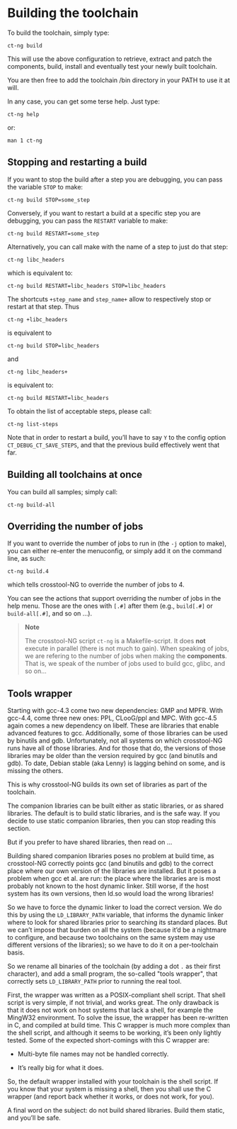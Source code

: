 Building the toolchain
======================

To build the toolchain, simply type:

    ct-ng build

This will use the above configuration to retrieve, extract and patch the
components, build, install and eventually test your newly built toolchain.

You are then free to add the toolchain /bin directory in your PATH to use it
at will.

In any case, you can get some terse help. Just type:

    ct-ng help

or:

    man 1 ct-ng


Stopping and restarting a build
-------------------------------

If you want to stop the build after a step you are debugging, you can pass
the variable `STOP` to make:

    ct-ng build STOP=some_step

Conversely, if you want to restart a build at a specific step you are
debugging, you can pass the `RESTART` variable to make:

    ct-ng build RESTART=some_step

Alternatively, you can call make with the name of a step to just do that
step:

    ct-ng libc_headers

which is equivalent to:

    ct-ng build RESTART=libc_headers STOP=libc_headers

The shortcuts `+step_name` and `step_name+` allow to respectively stop
or restart at that step. Thus

    ct-ng +libc_headers

is equivalent to

    ct-ng build STOP=libc_headers

and

    ct-ng libc_headers+

is equivalent to:

    ct-ng build RESTART=libc_headers

To obtain the list of acceptable steps, please call:

    ct-ng list-steps

Note that in order to restart a build, you’ll have to say `Y` to the config
option `CT_DEBUG_CT_SAVE_STEPS`, and that the previous build effectively went
that far.


Building all toolchains at once
-------------------------------

You can build all samples; simply call:

    ct-ng build-all


Overriding the number of jobs
-----------------------------

If you want to override the number of jobs to run in (the `-j` option to
make), you can either re-enter the menuconfig, or simply add it on the
command line, as such:

    ct-ng build.4

which tells crosstool-NG to override the number of jobs to 4.

You can see the actions that support overriding the number of jobs in the
help menu. Those are the ones with `[.#]` after them (e.g., `build[.#]` or
`build-all[.#]`, and so on …).

> **Note**
>
> The crosstool-NG script `ct-ng` is a Makefile-script. It does **not**
> execute in parallel (there is not much to gain). When speaking of
> jobs, we are refering to the number of jobs when making the
> **components**. That is, we speak of the number of jobs used to build
> gcc, glibc, and so on…


Tools wrapper
-------------

Starting with gcc-4.3 come two new dependencies: GMP and MPFR. With gcc-4.4,
come three new ones: PPL, CLooG/ppl and MPC. With gcc-4.5 again comes a new
dependency on libelf. These are libraries that enable advanced features to
gcc. Additionally, some of those libraries can be used by binutils and gdb.
Unfortunately, not all systems on which crosstool-NG runs have all of those
libraries. And for those that do, the versions of those libraries may be
older than the version required by gcc (and binutils and gdb).
To date, Debian stable (aka Lenny) is lagging behind on some, and is missing
the others.

This is why crosstool-NG builds its own set of libraries as part of the
toolchain.

The companion libraries can be built either as static libraries, or as shared
libraries. The default is to build static libraries, and is the safe way.
If you decide to use static companion libraries, then you can stop reading
this section.

But if you prefer to have shared libraries, then read on …

Building shared companion libraries poses no problem at build time, as
crosstool-NG correctly points gcc (and binutils and gdb) to the correct
place where our own version of the libraries are installed. But it poses a
problem when gcc et al. are run: the place where the libraries are is most
probably not known to the host dynamic linker. Still worse, if the host
system has its own versions, then ld.so would load the wrong libraries!

So we have to force the dynamic linker to load the correct version. We do
this by using the `LD_LIBRARY_PATH` variable, that informs the dynamic linker
where to look for shared libraries prior to searching its standard places.
But we can’t impose that burden on all the system (because it’d be a
nightmare to configure, and because two toolchains on the same system may use
different versions of the libraries); so we have to do it on a per-toolchain
basis.

So we rename all binaries of the toolchain (by adding a dot `.` as their
first character), and add a small program, the so-called "tools wrapper",
that correctly sets `LD_LIBRARY_PATH` prior to running the real tool.

First, the wrapper was written as a POSIX-compliant shell script. That shell
script is very simple, if not trivial, and works great. The only drawback is
that it does not work on host systems that lack a shell, for example the
MingW32 environment.
To solve the issue, the wrapper has been re-written in C, and compiled at
build time. This C wrapper is much more complex than the shell script, and
although it seems to be working, it’s been only lightly tested.
Some of the expected short-comings with this C wrapper are:

-   Multi-byte file names may not be handled correctly.

-   It’s really big for what it does.

So, the default wrapper installed with your toolchain is the shell script.
If you know that your system is missing a shell, then you shall use the
C wrapper (and report back whether it works, or does not work, for you).

A final word on the subject: do not build shared libraries. Build them
static, and you’ll be safe.
